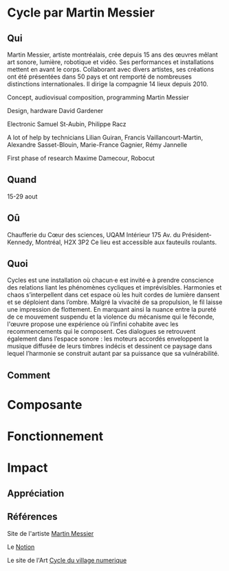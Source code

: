 # Cycle par Martin Messier

## Qui
Martin Messier, artiste montréalais, crée depuis 15 ans des œuvres mêlant art sonore, lumière, robotique et vidéo. Ses performances et installations mettent en avant le corps. Collaborant avec divers artistes, ses créations ont été présentées dans 50 pays et ont remporté de nombreuses distinctions internationales. Il dirige la compagnie 14 lieux depuis 2010.

Concept, audiovisual composition, programming
Martin Messier

Design, hardware
David Gardener

Electronic
Samuel St-Aubin, Philippe Racz

A lot of help by technicians
Lilian Guiran, Francis Vaillancourt-Martin, Alexandre Sasset-Blouin, Marie-France Gagnier, Rémy Jannelle

First phase of research
Maxime Damecour, Robocut


## Quand
15-29 aout


## Oû
Chaufferie du Cœur des sciences, UQAM
Intérieur
175 Av. du Président-Kennedy, Montréal, H2X 3P2
Ce lieu est accessible aux fauteuils roulants. 

## Quoi
Cycles est une installation où chacun·e est invité·e à prendre conscience des relations liant les phénomènes cycliques et imprévisibles. Harmonies et chaos s’interpellent dans cet espace où les huit cordes de lumière dansent et se déploient dans l’ombre.
Malgré la vivacité de sa propulsion, le fil laisse une impression de flottement. En marquant ainsi la nuance entre la pureté de ce mouvement suspendu et la violence du mécanisme qui le féconde, l'œuvre propose une expérience où l’infini cohabite avec les recommencements qui le composent.
Ces dialogues se retrouvent également dans l’espace sonore : les moteurs accordés enveloppent la musique diffusée de leurs timbres indécis et dessinent ce paysage dans lequel l’harmonie se construit autant par sa puissance que sa vulnérabilité.


## Comment

# Composante 
# Fonctionnement
# Impact

## Appréciation

## Références

Site de l'artiste [Martin Messier](https://martinmessier.art) 

Le [Notion](https://14lieux.notion.site/Cycles-90bb1ce7606848d2860292edbceae302) 

Le site de l'Art [Cycle du village numerique](https://village-numerique.mutek.org/fr/installations/cycles-par-martin-messier) 

